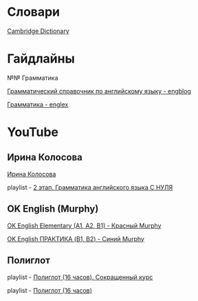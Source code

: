 # Словари

[Cambridge Dictionary](https://dictionary.cambridge.org/ru/)

# Гайдлайны

№№ Грамматика

[Грамматический справочник по английскому языку - engblog](https://engblog.ru/cat/grammar/guide)

[Грамматика - englex](https://englex.ru/cat-grammar/)


# YouTube

## Ирина Колосова

[Ирина Колосова](https://www.youtube.com/user/yourenglishtrainer/featured)
 
playlist - [2 этап. Грамматика английского языка С НУЛЯ](https://www.youtube.com/playlist?list=PLSFN5BEcPifIG-xYeW3yGq4CNtfnh-6kh)

## OK English (Murphy)

[OK English Elementary (A1, A2, B1) - Красный Murphy](https://www.youtube.com/channel/UCX4_taMVkoAs6Q-SCF1jU8w)

[OK English ПРАКТИКА (B1, B2) - Синий Murphy](https://www.youtube.com/channel/UCW594XUfEnB5l_s35uRa-lQ)


## Полиглот

playlist - [Полиглот (16 часов). Сокращенный курс](https://www.youtube.com/playlist?list=PL66DIGaegedqVBwaauzKVk7DNqIFaXrN_)

playlist - [Полиглот (16 часов)](https://www.youtube.com/playlist?list=PL66DIGaegedqtRaxfVsk6vH5dBDuL5w92)


